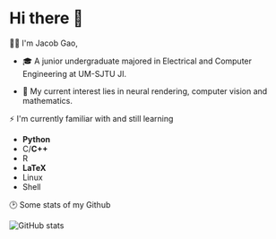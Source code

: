 # Hi there 👋

👨‍🎓 I'm Jacob Gao, 

- 🎓 A junior undergraduate majored in Electrical and Computer Engineering at UM-SJTU JI.

- 🥰 My current interest lies in neural rendering, computer vision and mathematics.


⚡ I'm currently familiar with and still learning
- **Python**
- C/**C++**
- R  
- **LaTeX**
- Linux
- Shell

🕑 Some stats of my Github

![GitHub stats](https://github-readme-stats.vercel.app/api?username=G-1nOnly&show_icons=true&hide=contribs,prs&theme=tokyonight)
